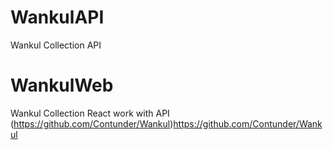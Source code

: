 # WankulAPI
Wankul Collection API

# WankulWeb
Wankul Collection React work with API
(https://github.com/Contunder/Wankul)https://github.com/Contunder/Wankul
